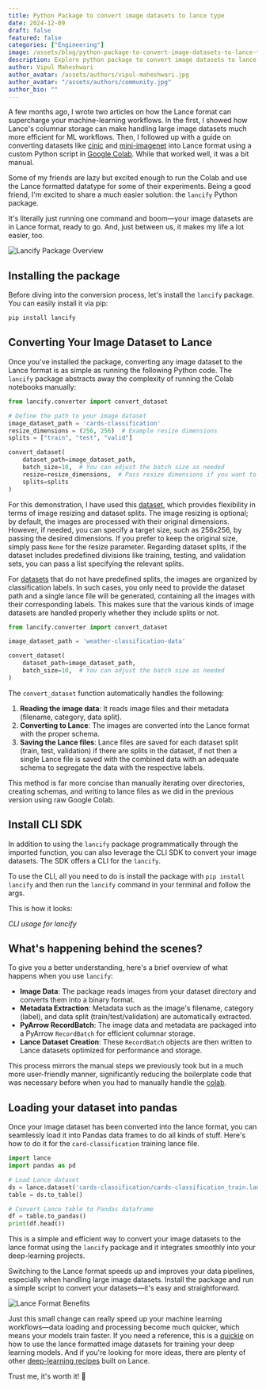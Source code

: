 ```yaml
---
title: Python Package to convert image datasets to lance type
date: 2024-12-09
draft: false
featured: false
categories: ["Engineering"]
image: /assets/blog/python-package-to-convert-image-datasets-to-lance-type/python-package-to-convert-image-datasets-to-lance-type.png
description: Explore python package to convert image datasets to lance type with practical insights and expert guidance from the LanceDB team.
author: Vipul Maheshwari
author_avatar: /assets/authors/vipul-maheshwari.jpg
author_avatar: "/assets/authors/community.jpg"
author_bio: ""
---
```


A few months ago, I wrote two articles on how the Lance format can supercharge your machine-learning workflows. In the first, I showed how Lance's columnar storage can make handling large image datasets much more efficient for ML workflows. Then, I followed up with a guide on converting datasets like [cinic](https://www.kaggle.com/datasets/vipulmaheshwarii/cinic-10-lance-dataset) and [mini-imagenet](https://www.kaggle.com/datasets/vipulmaheshwarii/mini-imagenet-lance-dataset) into Lance format using a custom Python script in [Google Colab](https://colab.research.google.com/drive/12RjdHmp6m9_Lx7YMRiat4_fYWZ2g63gx?usp=sharing). While that worked well, it was a bit manual.

Some of my friends are lazy but excited enough to run the Colab and use the Lance formatted datatype for some of their experiments. Being a good friend, I'm excited to share a much easier solution: the `lancify` Python package. 

It's literally just running one command and boom—your image datasets are in Lance format, ready to go. And, just between us, it makes my life a lot easier, too.

![Lancify Package Overview](/assets/blog/python-package-to-convert-image-datasets-to-lance-type/image-6.png)

## Installing the package

Before diving into the conversion process, let's install the `lancify` package. You can easily install it via pip:

```bash
pip install lancify
```

## Converting Your Image Dataset to Lance

Once you've installed the package, converting any image dataset to the Lance format is as simple as running the following Python code. The `lancify` package abstracts away the complexity of running the Colab notebooks manually:

```python
from lancify.converter import convert_dataset

# Define the path to your image dataset
image_dataset_path = 'cards-classification'
resize_dimensions = (256, 256)  # Example resize dimensions
splits = ["train", "test", "valid"]

convert_dataset(
    dataset_path=image_dataset_path,
    batch_size=10,  # You can adjust the batch size as needed
    resize=resize_dimensions,  # Pass resize dimensions if you want to resize images
    splits=splits
)
```

For this demonstration, I have used this [dataset](https://www.kaggle.com/datasets/gpiosenka/cards-image-datasetclassification), which provides flexibility in terms of image resizing and dataset splits. The image resizing is optional; by default, the images are processed with their original dimensions. However, if needed, you can specify a target size, such as 256x256, by passing the desired dimensions. If you prefer to keep the original size, simply pass `None` for the resize parameter. Regarding dataset splits, if the dataset includes predefined divisions like training, testing, and validation sets, you can pass a list specifying the relevant splits.

For [datasets](https://www.kaggle.com/datasets/jehanbhathena/weather-dataset) that do not have predefined splits, the images are organized by classification labels. In such cases, you only need to provide the dataset path and a single lance file will be generated, containing all the images with their corresponding labels. This makes sure that the various kinds of image datasets are handled properly whether they include splits or not.

```python
from lancify.converter import convert_dataset

image_dataset_path = 'weather-classification-data'

convert_dataset(
    dataset_path=image_dataset_path,
    batch_size=10,  # You can adjust the batch size as needed
)
```

The `convert_dataset` function automatically handles the following:

1. **Reading the image data**: It reads image files and their metadata (filename, category, data split).
2. **Converting to Lance**: The images are converted into the Lance format with the proper schema.
3. **Saving the Lance files**: Lance files are saved for each dataset split (train, test, validation) if there are splits in the dataset, if not then a single Lance file is saved with the combined data with an adequate schema to segregate the data with the respective labels.

This method is far more concise than manually iterating over directories, creating schemas, and writing to lance files as we did in the previous version using raw Google Colab.

## Install CLI SDK

In addition to using the `lancify` package programmatically through the imported function, you can also leverage the CLI SDK to convert your image datasets. The SDK offers a CLI for the `lancify`.

To use the CLI, all you need to do is install the package with `pip install lancify` and then run the `lancify` command in your terminal and follow the args.

This is how it looks:

*CLI usage for lancify*

## What's happening behind the scenes?

To give you a better understanding, here's a brief overview of what happens when you use `lancify`:

- **Image Data**: The package reads images from your dataset directory and converts them into a binary format.
- **Metadata Extraction**: Metadata such as the image's filename, category (label), and data split (train/test/validation) are automatically extracted.
- **PyArrow RecordBatch**: The image data and metadata are packaged into a PyArrow `RecordBatch` for efficient columnar storage.
- **Lance Dataset Creation**: These `RecordBatch` objects are then written to Lance datasets optimized for performance and storage.

This process mirrors the manual steps we previously took but in a much more user-friendly manner, significantly reducing the boilerplate code that was necessary before when you had to manually handle the [colab](https://colab.research.google.com/drive/12RjdHmp6m9_Lx7YMRiat4_fYWZ2g63gx?usp=sharing#scrollTo=93qlCg6TpcW-).

## Loading your dataset into pandas

Once your image dataset has been converted into the lance format, you can seamlessly load it into Pandas data frames to do all kinds of stuff. Here's how to do it for the `card-classification` training lance file.

```python
import lance
import pandas as pd

# Load Lance dataset
ds = lance.dataset('cards-classification/cards-classification_train.lance')
table = ds.to_table()

# Convert Lance table to Pandas dataframe
df = table.to_pandas()
print(df.head())
```

This is a simple and efficient way to convert your image datasets to the lance format using the `lancify` package and it integrates smoothly into your deep-learning projects.

Switching to the Lance format speeds up and improves your data pipelines, especially when handling large image datasets. Install the package and run a simple script to convert your datasets—it's easy and straightforward.

![Lance Format Benefits](/assets/blog/python-package-to-convert-image-datasets-to-lance-type/image-5.png)

Just this small change can really speed up your machine learning workflows—data loading and processing become much quicker, which means your models train faster. If you need a reference, this is a [quickie](https://vipul-maheshwari.github.io/2024/06/26/train-a-cnn-with-lancedataset) on how to use the lance formatted image datasets for training your deep learning models. And if you're looking for more ideas, there are plenty of other [deep-learning recipes](https://github.com/lancedb/lance-deeplearning-recipes) built on Lance. 

Trust me, it's worth it! 🤗
